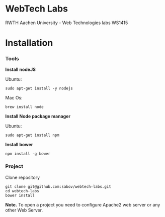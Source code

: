 WebTech Labs
============

RWTH Aachen University - Web Technologies labs WS1415

# Installation

### Tools

**Install nodeJS**

Ubuntu:

    sudo apt-get install -y nodejs

Mac Os:

    brew install node

**Install Node package manager**

Ubuntu:

    sudo apt-get install npm

**Install bower**

    npm install -g bower

### Project

Clone repository

    git clone git@github.com:sabov/webtech-labs.git
    cd webtech-labs
    bower install

**Note.** To open a project you need to configure Apache2 web server or any other Web Server.
